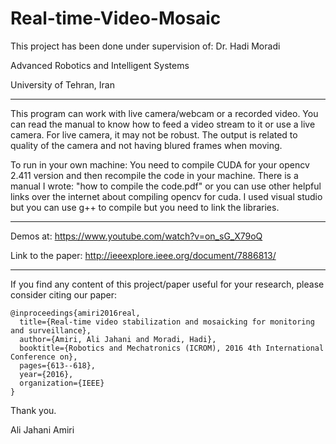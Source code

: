 # Real-time-Video-Mosaic

This project has been done under supervision of: Dr. Hadi Moradi

Advanced Robotics and Intelligent Systems

University of Tehran, Iran
____________________

This program can work with live camera/webcam or a recorded video. You can read the manual to know how to feed a video stream to it or use a live camera. For live camera, it may not be robust. The output is related to quality of the camera and not having blured frames when moving.

To run in your own machine:
You need to compile CUDA for your opencv 2.411 version and then recompile the code in your machine.
There is a manual I wrote: "how to compile the code.pdf" or you can use other helpful links over the internet about compiling opencv for cuda.
I used visual studio but you can use g++ to compile but you need to link the libraries.
__________
Demos at:
https://www.youtube.com/watch?v=on_sG_X79oQ

Link to the paper:
http://ieeexplore.ieee.org/document/7886813/


_______________________________________________________________________________
If you find any content of this project/paper useful for your research, please consider citing our paper:
```
@inproceedings{amiri2016real,
  title={Real-time video stabilization and mosaicking for monitoring and surveillance},
  author={Amiri, Ali Jahani and Moradi, Hadi},
  booktitle={Robotics and Mechatronics (ICROM), 2016 4th International Conference on},
  pages={613--618},
  year={2016},
  organization={IEEE}
}
```
Thank you.



Ali Jahani Amiri
